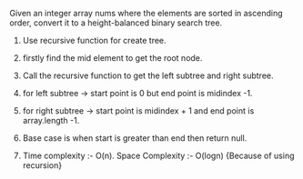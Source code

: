 Given an integer array nums where the elements are sorted in ascending order, convert it to a height-balanced binary search tree.

<!-- Approach -->

1. Use recursive function for create tree.

2. firstly find the mid element to get the root node.

3. Call the recursive function to get the left subtree and right subtree.

4. for left subtree -> start point is 0 but end point is midindex -1.

5. for right subtree -> start point is midindex + 1 and end point is array.length -1.

6. Base case is when start is greater than end then return null.

6. Time complexity :- O(n).
   Space Complexity :- O(logn) {Because of using recursion}
